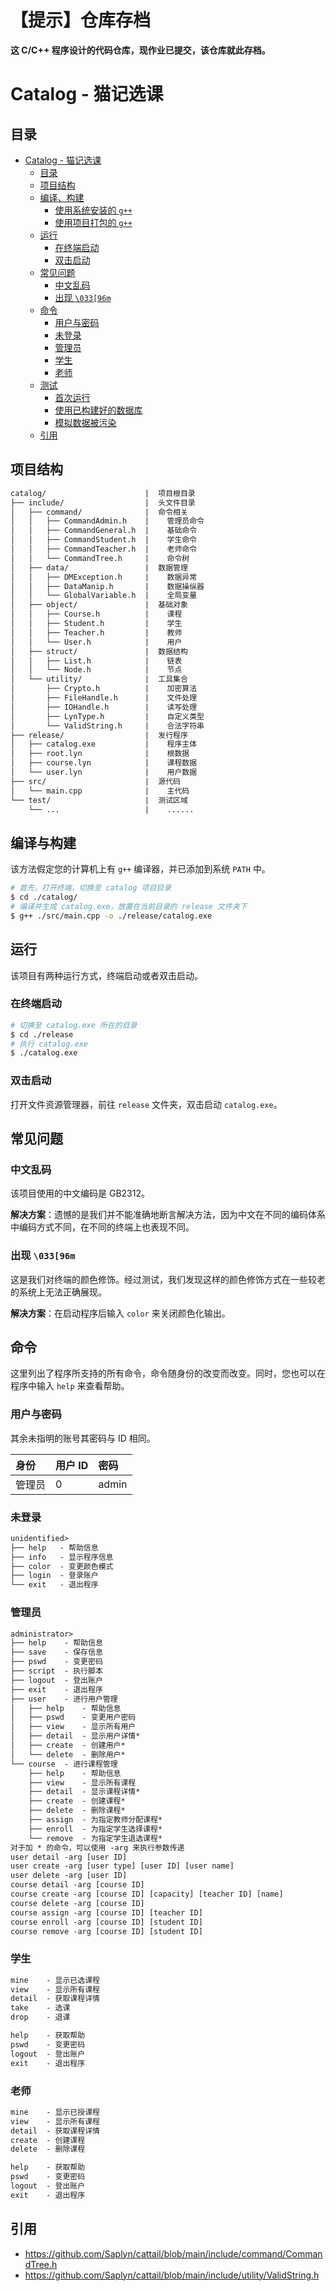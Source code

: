 # 【提示】仓库存档

**这 C/C++ 程序设计的代码仓库，现作业已提交，该仓库就此存档。**

# Catalog - 猫记选课

## 目录

- [Catalog - 猫记选课](#catalog---猫记选课)
  - [目录](#目录)
  - [项目结构](#项目结构)
  - [编译、构建](#编译构建)
    - [使用系统安装的 `g++`](#使用系统安装的-g)
    - [使用项目打包的 `g++`](#使用项目打包的-g)
  - [运行](#运行)
    - [在终端启动](#在终端启动)
    - [双击启动](#双击启动)
  - [常见问题](#常见问题)
    - [中文乱码](#中文乱码)
    - [出现 `\033[96m`](#出现-03396m)
  - [命令](#命令)
    - [用户与密码](#用户与密码)
    - [未登录](#未登录)
    - [管理员](#管理员)
    - [学生](#学生)
    - [老师](#老师)
  - [测试](#测试)
    - [首次运行](#首次运行)
    - [使用已构建好的数据库](#使用已构建好的数据库)
    - [模拟数据被污染](#模拟数据被污染)
  - [引用](#引用)

## 项目结构

```txt
catalog/                      |  项目根目录
├── include/                  |  头文件目录
│   ├── command/              |  命令相关
│   │   ├── CommandAdmin.h    |    管理员命令
│   │   ├── CommandGeneral.h  |    基础命令
│   │   ├── CommandStudent.h  |    学生命令
│   │   ├── CommandTeacher.h  |    老师命令
│   │   └── CommandTree.h     |    命令树
│   ├── data/                 |  数据管理
│   │   ├── DMException.h     |    数据异常
│   │   ├── DataManip.h       |    数据操纵器
│   │   └── GlobalVariable.h  |    全局变量
│   ├── object/               |  基础对象
│   │   ├── Course.h          |    课程
│   │   ├── Student.h         |    学生
│   │   ├── Teacher.h         |    教师
│   │   └── User.h            |    用户
│   ├── struct/               |  数据结构
│   │   ├── List.h            |    链表
│   │   └── Node.h            |    节点
│   └── utility/              |  工具集合
│       ├── Crypto.h          |    加密算法
│       ├── FileHandle.h      |    文件处理
│       ├── IOHandle.h        |    读写处理
│       ├── LynType.h         |    自定义类型
│       └── ValidString.h     |    合法字符串
├── release/                  |  发行程序
│   ├── catalog.exe           |    程序主体
│   ├── root.lyn              |    根数据
│   ├── course.lyn            |    课程数据
│   └── user.lyn              |    用户数据
├── src/                      |  源代码
│   └── main.cpp              |    主代码
└── test/                     |  测试区域
    └── ...                   |    ......
```

## 编译与构建

该方法假定您的计算机上有 `g++` 编译器，并已添加到系统 `PATH` 中。

```bash
# 首先，打开终端，切换至 catalog 项目目录
$ cd ./catalog/
# 编译并生成 catalog.exe，放置在当前目录的 release 文件夹下
$ g++ ./src/main.cpp -o ./release/catalog.exe
```

## 运行

该项目有两种运行方式，终端启动或者双击启动。

### 在终端启动

```bash
# 切换至 catalog.exe 所在的目录
$ cd ./release
# 执行 catalog.exe
$ ./catalog.exe
```

### 双击启动

打开文件资源管理器，前往 `release` 文件夹，双击启动 `catalog.exe`。

## 常见问题

### 中文乱码

该项目使用的中文编码是 GB2312。

**解决方案**：遗憾的是我们并不能准确地断言解决方法，因为中文在不同的编码体系中编码方式不同，在不同的终端上也表现不同。

### 出现 `\033[96m`

这是我们对终端的颜色修饰。经过测试，我们发现这样的颜色修饰方式在一些较老的系统上无法正确展现。

**解决方案**：在启动程序后输入 `color` 来关闭颜色化输出。

## 命令

这里列出了程序所支持的所有命令，命令随身份的改变而改变。同时，您也可以在程序中输入 `help` 来查看帮助。

### 用户与密码

其余未指明的账号其密码与 ID 相同。

| 身份 | 用户 ID | 密码 |
|:-----|:-------|:-----|
| 管理员 | 0 | admin |

### 未登录

```txt
unidentified>
├── help   - 帮助信息
├── info   - 显示程序信息
├── color  - 变更颜色模式
├── login  - 登录账户
└── exit   - 退出程序
```

### 管理员

```txt
administrator>
├── help    - 帮助信息
├── save    - 保存信息
├── pswd    - 变更密码
├── script  - 执行脚本
├── logout  - 登出账户
├── exit    - 退出程序
├── user    - 进行用户管理
│   ├── help    - 帮助信息
│   ├── pswd    - 变更用户密码
│   ├── view    - 显示所有用户
│   ├── detail  - 显示用户详情*
│   ├── create  - 创建用户*
│   └── delete  - 删除用户*
└── course  - 进行课程管理
    ├── help    - 帮助信息
    ├── view    - 显示所有课程
    ├── detail  - 显示课程详情*
    ├── create  - 创建课程*
    ├── delete  - 删除课程*
    ├── assign  - 为指定教师分配课程*
    ├── enroll  - 为指定学生选择课程*
    └── remove  - 为指定学生退选课程*
对于加 * 的命令，可以使用 -arg 来执行参数传递
user detail -arg [user ID]
user create -arg [user type] [user ID] [user name]
user delete -arg [user ID]
course detail -arg [course ID]
course create -arg [course ID] [capacity] [teacher ID] [name]
course delete -arg [course ID]
course assign -arg [course ID] [teacher ID]
course enroll -arg [course ID] [student ID]
course remove -arg [course ID] [student ID]
```

### 学生

```txt
mine    - 显示已选课程
view    - 显示所有课程
detail  - 获取课程详情
take    - 选课
drop    - 退课

help    - 获取帮助
pswd    - 变更密码
logout  - 登出账户
exit    - 退出程序
```

### 老师

```txt
mine    - 显示已授课程
view    - 显示所有课程
detail  - 获取课程详情
create  - 创建课程
delete  - 删除课程

help    - 获取帮助
pswd    - 变更密码
logout  - 登出账户
exit    - 退出程序
```

## 引用

- https://github.com/Saplyn/cattail/blob/main/include/command/CommandTree.h
- https://github.com/Saplyn/cattail/blob/main/include/utility/ValidString.h

